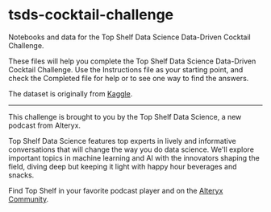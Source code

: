 # tsds-cocktail-challenge
Notebooks and data for the Top Shelf Data Science Data-Driven Cocktail Challenge.

These files will help you complete the Top Shelf Data Science Data-Driven Cocktail Challenge. Use the Instructions file as your starting point, and check the Completed file for help or to see one way to find the answers.

The dataset is originally from [Kaggle](https://www.kaggle.com/ai-first/cocktail-ingredients).

***

This challenge is brought to you by the Top Shelf Data Science, a new podcast from Alteryx. 

Top Shelf Data Science features top experts in lively and informative conversations that will change the way you do data science. We'll explore important topics in machine learning and AI with the innovators shaping the field, diving deep but keeping it light with happy hour beverages and snacks.

Find Top Shelf in your favorite podcast player and on the [Alteryx Community](https://community.alteryx.com/t5/Top-Shelf-Data-Science-Podcast/bg-p/topshelf-podcast).
